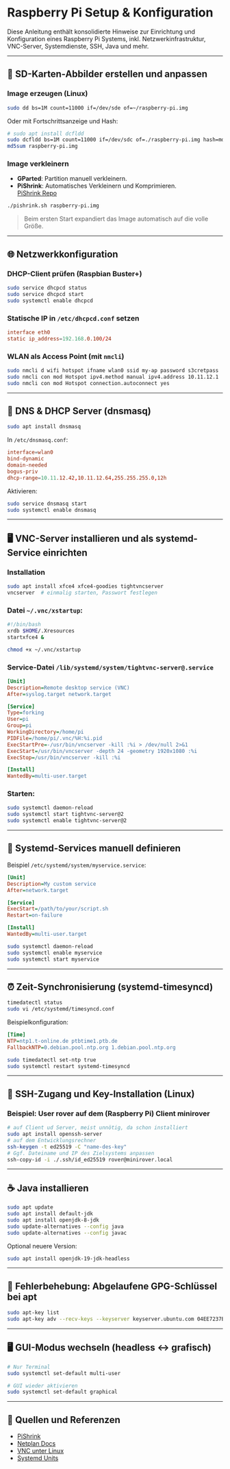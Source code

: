 # Raspberry Pi Setup & Konfiguration

Diese Anleitung enthält konsolidierte Hinweise zur Einrichtung und Konfiguration eines Raspberry Pi Systems, inkl. Netzwerkinfrastruktur, VNC-Server, Systemdienste, SSH, Java und mehr.

---

## 🔧 SD-Karten-Abbilder erstellen und anpassen

### Image erzeugen (Linux)

```bash
sudo dd bs=1M count=11000 if=/dev/sde of=~/raspberry-pi.img
```

Oder mit Fortschrittsanzeige und Hash:

```bash
# sudo apt install dcfldd
sudo dcfldd bs=1M count=11000 if=/dev/sdc of=./raspberry-pi.img hash=md5
md5sum raspberry-pi.img
```

### Image verkleinern

- **GParted**: Partition manuell verkleinern.
- **PiShrink**: Automatisches Verkleinern und Komprimieren.  
  [PiShrink Repo](https://github.com/Drewsif/PiShrink/)

```bash
./pishrink.sh raspberry-pi.img
```

> Beim ersten Start expandiert das Image automatisch auf die volle Größe.

---

## 🌐 Netzwerkkonfiguration

### DHCP-Client prüfen (Raspbian Buster+)

```bash
sudo service dhcpcd status
sudo service dhcpcd start
sudo systemctl enable dhcpcd
```

### Statische IP in `/etc/dhcpcd.conf` setzen

```conf
interface eth0
static ip_address=192.168.0.100/24
```

### WLAN als Access Point (mit `nmcli`)

```bash
sudo nmcli d wifi hotspot ifname wlan0 ssid my-ap password s3cretpass
sudo nmcli con mod Hotspot ipv4.method manual ipv4.address 10.11.12.1
sudo nmcli con mod Hotspot connection.autoconnect yes
```

---

## 📡 DNS & DHCP Server (dnsmasq)

```bash
sudo apt install dnsmasq
```

In `/etc/dnsmasq.conf`:

```conf
interface=wlan0
bind-dynamic
domain-needed
bogus-priv
dhcp-range=10.11.12.42,10.11.12.64,255.255.255.0,12h
```

Aktivieren:

```bash
sudo service dnsmasq start
sudo systemctl enable dnsmasq
```

---

## 🖥️ VNC-Server installieren und als systemd-Service einrichten

### Installation

```bash
sudo apt install xfce4 xfce4-goodies tightvncserver
vncserver  # einmalig starten, Passwort festlegen
```

### Datei `~/.vnc/xstartup`:

```bash
#!/bin/bash
xrdb $HOME/.Xresources
startxfce4 &
```

```bash
chmod +x ~/.vnc/xstartup
```

### Service-Datei `/lib/systemd/system/tightvnc-server@.service`

```ini
[Unit]
Description=Remote desktop service (VNC)
After=syslog.target network.target

[Service]
Type=forking
User=pi
Group=pi
WorkingDirectory=/home/pi
PIDFile=/home/pi/.vnc/%H:%i.pid
ExecStartPre=-/usr/bin/vncserver -kill :%i > /dev/null 2>&1
ExecStart=/usr/bin/vncserver -depth 24 -geometry 1920x1080 :%i
ExecStop=/usr/bin/vncserver -kill :%i

[Install]
WantedBy=multi-user.target
```

### Starten:

```bash
sudo systemctl daemon-reload
sudo systemctl start tightvnc-server@2
sudo systemctl enable tightvnc-server@2
```

---

## 🧩 Systemd-Services manuell definieren

Beispiel `/etc/systemd/system/myservice.service`:

```ini
[Unit]
Description=My custom service
After=network.target

[Service]
ExecStart=/path/to/your/script.sh
Restart=on-failure

[Install]
WantedBy=multi-user.target
```

```bash
sudo systemctl daemon-reload
sudo systemctl enable myservice
sudo systemctl start myservice
```

---

## ⏰ Zeit-Synchronisierung (systemd-timesyncd)

```bash
timedatectl status
sudo vi /etc/systemd/timesyncd.conf
```

Beispielkonfiguration:

```ini
[Time]
NTP=ntp1.t-online.de ptbtime1.ptb.de
FallbackNTP=0.debian.pool.ntp.org 1.debian.pool.ntp.org
```

```bash
sudo timedatectl set-ntp true
sudo systemctl restart systemd-timesyncd
```

---

## 🔐 SSH-Zugang und Key-Installation (Linux)
### Beispiel: User rover auf dem (Raspberry Pi) Client minirover

```bash
# auf Client ud Server, meist unnötig, da schon installiert
sudo apt install openssh-server
# auf dem Entwicklungsrechner
ssh-keygen -t ed25519 -C "name-des-key"
# Ggf. Dateiname und IP des Zielsystems anpassen
ssh-copy-id -i ./.ssh/id_ed25519 rover@minirover.local
```

---

## ☕ Java installieren

```bash
sudo apt update
sudo apt install default-jdk
sudo apt install openjdk-8-jdk
sudo update-alternatives --config java
sudo update-alternatives --config javac
```

Optional neuere Version:

```bash
sudo apt install openjdk-19-jdk-headless
```

---

## 🧰 Fehlerbehebung: Abgelaufene GPG-Schlüssel bei apt

```bash
sudo apt-key list
sudo apt-key adv --recv-keys --keyserver keyserver.ubuntu.com 04EE7237B7D453EC 648ACFD622F3D138 DCC9EFBF77E11517
```

---

## 🖥️ GUI-Modus wechseln (headless <-> grafisch)

```bash
# Nur Terminal
sudo systemctl set-default multi-user

# GUI wieder aktivieren
sudo systemctl set-default graphical
```

---

## 🔗 Quellen und Referenzen

- [PiShrink](https://github.com/Drewsif/PiShrink/)
- [Netplan Docs](https://netplan.readthedocs.io/en/latest/)
- [VNC unter Linux](https://linuxhint.com/installing_vnc_server_linux_mint/)
- [Systemd Units](http://manpages.ubuntu.com/manpages/disco/de/man5/systemd.unit.5.html)
